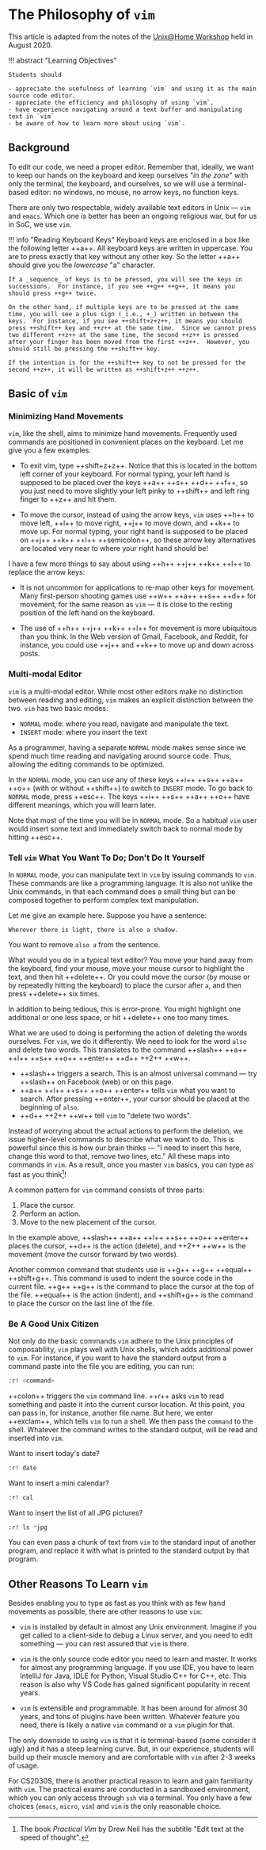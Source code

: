 # The Philosophy of `vim`

This article is adapted from the notes of the [Unix@Home Workshop](https://nus-unix-workshop.github.io/2021-s1) 
held in August 2020.

!!! abstract "Learning Objectives"

    Students should

    - appreciate the usefulness of learning `vim` and using it as the main source code editor.
    - appreciate the efficiency and philosophy of using `vim`.
    - have experience navigating around a text buffer and manipulating text in `vim`
    - be aware of how to learn more about using `vim`.

## Background

To edit our code, we need a proper editor.  Remember that, ideally, we want to keep our hands on the keyboard and keep ourselves "_in the zone_" with only the terminal, the keyboard, and ourselves, so we will use a terminal-based editor: no windows, no mouse, no arrow keys, no function keys.

There are only two respectable, widely available text editors in Unix &mdash; `vim` and `emacs`.  Which one is better has been an ongoing religious war, but for us in SoC, we use `vim`.

!!! info "Reading Keyboard Keys"
    Keyboard keys are enclosed in a box like the following letter ++a++.  All keyboard keys are written in uppercase.  You are to press exactly that key without any other key.  So the letter ++a++ should give you the _lowercase_ "a" character.
    
    If a _sequence_ of keys is to be pressed, you will see the keys in successions.  For instance, if you see ++g++ ++g++, it means you should press ++g++ twice.
    
    On the other hand, if multiple keys are to be pressed at the same time, you will see a plus sign (_i.e., +_) written in between the keys.  For instance, if you see ++shift+z+z++, it means you should press ++shift++ key and ++z++ at the same time.  Since we cannot press two different ++z++ at the same time, the second ++z++ is pressed after your finger has been moved from the first ++z++.  However, you should still be pressing the ++shift++ key.
    
    If the intention is for the ++shift++ key to not be pressed for the second ++z++, it will be written as ++shift+z++ ++z++.

## Basic of `vim`
### Minimizing Hand Movements

`vim`, like the shell, aims to minimize hand movements.  Frequently used commands are positioned in convenient places on the keyboard.  Let me give you a few examples.

- To exit vim, type ++shift+z+z++.  Notice that this is located in the bottom left corner of your keyboard.  For normal typing, your left hand is supposed to be placed over the keys ++a++ ++s++ ++d++ ++f++, so you just need to move slightly your left pinky to ++shift++ and left ring finger to ++z++ and hit them.

- To move the cursor, instead of using the arrow keys, `vim` uses ++h++ to move left, ++l++ to move right, ++j++ to move down, and ++k++ to move up.  For normal typing, your right hand is supposed to be placed on ++j++ ++k++ ++l++ ++semicolon++, so these arrow key alternatives are located very near to where your right hand should be!

I have a few more things to say about using ++h++ ++j++ ++k++ ++l++ to replace the arrow keys:

- It is not uncommon for applications to re-map other keys for movement.  Many first-person shooting games use ++w++ ++a++ ++s++ ++d++ for movement, for the same reason as `vim` &mdash; it is close to the resting position of the left hand on the keyboard.

- The use of ++h++ ++j++ ++k++ ++l++ for movement is more ubiquitous than you think.  In the Web version of Gmail, Facebook, and Reddit, for instance, you could use ++j++ and ++k++ to move up and down across posts.

### Multi-modal Editor

`vim` is a multi-modal editor.  While most other editors make no distinction between reading and editing, `vim` makes an explicit distinction between the two.  `vim` has two basic modes:

- `NORMAL` mode: where you read, navigate and manipulate the text.
- `INSERT` mode: where you insert the text

As a programmer, having a separate `NORMAL` mode makes sense since we spend much time reading and navigating around source code.  Thus, allowing the editing commands to be optimized.

In the `NORMAL` mode, you can use any of these keys ++i++ ++s++ ++a++ ++o++ (with or without ++shift++) to switch to `INSERT` mode.  To go back to `NORMAL` mode, press ++esc++.  The keys ++i++ ++s++ ++a++ ++o++ have different meanings, which you will learn later.

Note that most of the time you will be in `NORMAL` mode.  So a habitual `vim` user would insert some text and immediately switch back to normal mode by hitting ++esc++.

### Tell `vim` What You Want To Do; Don't Do It Yourself

In `NORMAL` mode, you can manipulate text in `vim` by issuing commands to `vim`.  These commands are like a programming language.  It is also not unlike the Unix commands, in that each command does a small thing but can be composed together to perform complex text manipulation.

Let me give an example here.  Suppose you have a sentence:

```
Wherever there is light, there is also a shadow.
```

You want to remove `also a` from the sentence.

What would you do in a typical text editor?  You move your hand away from the keyboard, find your mouse, move your mouse cursor to highlight the text, and then hit ++delete++.  Or you could move the cursor (by mouse or by repeatedly hitting the keyboard) to place the cursor after `a`, and then press ++delete++ six times.

In addition to being tedious, this is error-prone.  You might highlight one additional or one less space, or hit ++delete++ one too many times.

What we are used to doing is performing the action of deleting the words ourselves.  For `vim`, we do it differently.  We need to look for the word `also` and delete two words.  This translates to the command ++slash++ ++a++ ++l++ ++s++ ++o++ ++enter++ ++d++ ++2++ ++w++.

- ++slash++ triggers a search.  This is an almost universal command &mdash; try ++slash++ on Facebook (web) or on this page.
- ++a++ ++l++ ++s++ ++o++ ++enter++ tells `vim` what you want to search.
After pressing ++enter++, your cursor should be placed at the beginning of `also`.
- ++d++ ++2++ ++w++ tell `vim` to "delete two words".

Instead of worrying about the actual actions to perform the deletion, we issue higher-level commands to describe what we want to do.  This is powerful since this is how our brain thinks &mdash; "I need to insert this here, change this word to that, remove two lines, etc."  All these maps into commands in `vim`.  As a result, once you master `vim` basics, you can type as fast as you think[^3]!

A common pattern for `vim` command consists of three parts:

1. Place the cursor.
2. Perform an action.
3. Move to the new placement of the cursor.

In the example above,
++slash++ ++a++ ++l++ ++s++ ++o++ ++enter++ places the cursor, ++d++ is the action (delete), and ++2++ ++w++ is the movement (move the cursor forward by two words).

Another common command that students use is ++g++ ++g++ ++equal++ ++shift+g++.  This command is used to indent the source code in the current file.  ++g++ ++g++ is the command to place the cursor at the top of the file.  ++equal++ is the action (indent), and ++shift+g++ is the command to place the cursor on the last line of the file.

### Be A Good Unix Citizen
Not only do the basic commands `vim` adhere to the Unix principles of composability, `vim` plays well with Unix shells, which adds additional power to `vim`.  For instance, if you want to have the standard output from a command paste into the file you are editing, you can run:

```bash
:r! <command>
```

++colon++ triggers the `vim` command line.  ++r++ asks `vim` to read something and paste it into the current cursor location.  At this point, you can pass in, for instance, another file name.  But here, we enter
++exclam++, which tells `vim` to run a shell.  We then pass the `command` to the shell.  Whatever the command writes to the standard output, will be read and inserted into `vim`.

Want to insert today's date?

```bash
:r! date
```

Want to insert a mini calendar?

```bash
:r! cal
```

Want to insert the list of all JPG pictures?

```bash
:r! ls *jpg
```

You can even pass a chunk of text from `vim` to the standard input of another program, and replace it with what is printed to the standard output
by that program.

## Other Reasons To Learn `vim`

Besides enabling you to type as fast as you think with as few hand movements as possible, there are other reasons to use `vim`:

- `vim` is installed by default in almost any Unix environment.  Imagine if you get called to a client-side to debug a Linux server, and you need to edit something &mdash; you can rest assured that `vim` is there.

- `vim` is the only source code editor you need to learn and master.  It works for almost any programming language.  If you use IDE, you have to learn IntelliJ for Java, IDLE for Python, Visual Studio C++ for C++, etc.  This reason is also why VS Code has gained significant popularity in recent years.

- `vim` is extensible and programmable.  It has been around for almost 30 years, and tons of plugins have been written.  Whatever feature you need, there is likely a native `vim` command or a `vim` plugin for that.

The only downside to using `vim` is that it is terminal-based (some consider it ugly) and it has a steep learning curve.  But, in our experience, students will build up their muscle memory and are comfortable with `vim` after 2-3 weeks of usage.

For CS2030S, there is another practical reason to learn and gain familiarity with `vim`.  The practical exams are conducted in a sandboxed environment, which you can only access through `ssh` via a terminal.  You only have a few choices (`emacs`, `micro`, `vim`) and `vim` is the only reasonable choice. 

[^3]: The book _Practical Vim_ by Drew Neil has the subtitle "Edit text at the speed of thought".
